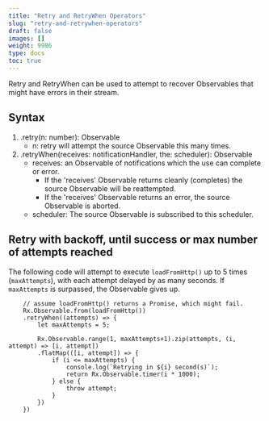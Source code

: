 ```yaml
---
title: "Retry and RetryWhen Operators"
slug: "retry-and-retrywhen-operators"
draft: false
images: []
weight: 9986
type: docs
toc: true
---
```


Retry and RetryWhen can be used to attempt to recover Observables that might have errors in their stream.

## Syntax
 1. .retry(n: number): Observable
    * n: retry will attempt the source Observable this many times.
 2. .retryWhen(receives: notificationHandler, the: scheduler): Observable
    * receives: an Observable of notifications which the use can complete or error.
      * If the 'receives' Observable returns cleanly
    (completes) the source Observable will be reattempted.
      * If the 'receives' Observable returns an error, the source Observable is
    aborted.
    * scheduler: The source Observable is subscribed to this scheduler.

## Retry with backoff, until success or max number of attempts reached
The following code will attempt to execute `loadFromHttp()` up to 5 times (`maxAttempts`), with each attempt delayed by as many seconds. If `maxAttempts` is surpassed, the Observable gives up.

```
    // assume loadFromHttp() returns a Promise, which might fail.
    Rx.Observable.from(loadFromHttp())
    .retryWhen((attempts) => {
        let maxAttempts = 5;

        Rx.Observable.range(1, maxAttempts+1).zip(attempts, (i, attempt) => [i, attempt])
        .flatMap(([i, attempt]) => {
            if (i <= maxAttempts) {
                console.log(`Retrying in ${i} second(s)`);
                return Rx.Observable.timer(i * 1000);
            } else {
                throw attempt;
            }
        })
    })
```

